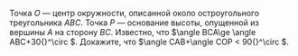 Точка $O$ — центр окружности, описанной около остроугольного треугольника $ABC$. Точка $P$ — основание высоты, опущенной из вершины $A$ на сторону $BC$. Известно, что $\angle BCA\ge \angle ABC+30{}^\circ $. Докажите, что $\angle CAB+\angle COP < 90{}^\circ $.